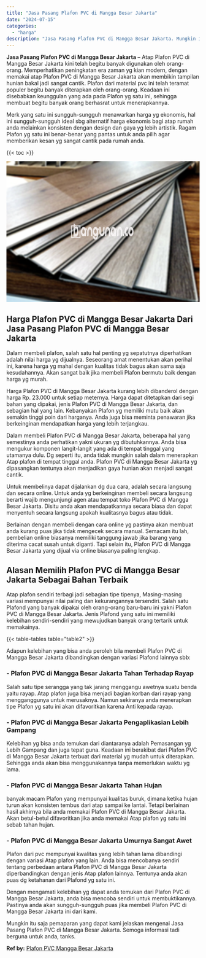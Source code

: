 ```yaml
---
title: "Jasa Pasang Plafon PVC di Mangga Besar Jakarta"
date: "2024-07-15"
categories: 
  - "harga"
description: "Jasa Pasang Plafon PVC di Mangga Besar Jakarta. Mungkin itu saja pemaparan yang dapat kami jelaskan mengenai Jasa Pasang Plafon PVC di Mangga Besar Jakarta...."
---
```


**Jasa Pasang Plafon PVC di Mangga Besar Jakarta** – Atap Plafon PVC di Mangga Besar Jakarta kini telah begitu banyak digunakan oleh orang-orang. Memperhatikan peningkatan era zaman yg kian modern, dengan memakai atap Plafon PVC di Mangga Besar Jakarta akan membikin tampilan hunian bakal jadi sangat cantik. Plafon dari material pvc ini telah teramat populer begitu banyak diterapkan oleh orang-orang. Keadaan ini disebabkan keunggulan yang ada pada Plafon yg satu ini, sehingga membuat begitu banyak orang berhasrat untuk menerapkannya.

Merk yang satu ini sungguh-sungguh menawarkan harga yg ekonomis, hal ini sungguh-sungguh ideal sbg alternatif harga ekonomis bagi atap rumah anda melainkan konsisten dengan design dan gaya yg lebih artistik. Ragam Plafon yg satu ini benar-benar yang pantas untuk anda pilih agar memberikan kesan yg sangat cantik pada rumah anda.

{{< toc >}}

![Jasa Pasang Plafon PVC di Mangga Besar Jakarta](/images/flafond-pvc-murah29.png)

## Harga Plafon PVC di Mangga Besar Jakarta Dari Jasa Pasang Plafon PVC di Mangga Besar Jakarta

Dalam membeli plafon, salah satu hal penting yg sepatutnya diperhatikan adalah nilai harga yg dijualnya. Seseorang amat menentukan akan perihal ini, karena harga yg mahal dengan kualitas tidak bagus akan sama saja kesudahannya. Akan sangat baik jika membeli Plafon bermutu baik dengan harga yg murah.

Harga Plafon PVC di Mangga Besar Jakarta kurang lebih dibanderol dengan harga Rp. 23.000 untuk setiap meternya. Harga dapat ditetapkan dari segi bahan yang dipakai, jenis Plafon PVC di Mangga Besar Jakarta, dan sebagian hal yang lain. Kebanyakan Plafon yg memiliki mutu baik akan semakin tinggi poin dari harganya. Anda juga bisa meminta penawaran jika berkeinginan mendapatkan harga yang lebih terjangkau.

Dalam membeli Plafon PVC di Mangga Besar Jakarta, beberapa hal yang semestinya anda perhatikan yakni ukuran yg dibutuhkannya. Anda bisa mengukur komponen langit-langit yang ada di tempat tinggal yang utamanya dulu. Dg seperti itu, anda tidak mungkin salah dalam menerapkan Atap plafon di tempat tinggal anda. Plafon PVC di Mangga Besar Jakarta yg dipasangkan tentunya akan menjadikan gaya hunian akan menjadi sangat cantik.

Untuk membelinya dapat dijalankan dg dua cara, adalah secara langsung dan secara online. Untuk anda yg berkeinginan membeli secara langsung berarti wajib mengunjungi agen atau tempat toko Plafon PVC di Mangga Besar Jakarta. Disitu anda akan mendapatkannya secara biasa dan dapat menyentuh secara langsung apakah kualitasnya bagus atau tidak.

Berlainan dengan membeli dengan cara online yg pastinya akan membuat anda kurang puas jika tidak mengecek secara manual. Semacam itu lah, pembelian online biasanya memiliki tanggung jawab jika barang yang diterima cacat susah untuk diganti. Tapi selain itu, Plafon PVC di Mangga Besar Jakarta yang dijual via online biasanya paling lengkap.

## Alasan Memilih Plafon PVC di Mangga Besar Jakarta Sebagai Bahan Terbaik

Atap plafon sendiri terbagi jadi sebagian tipe tipenya, Masing-masing variasi mempunyai nilai paling dan kekurangannya tersendiri. Salah satu Plafond yang banyak dipakai oleh orang-orang baru-baru ini yakni Plafon PVC di Mangga Besar Jakarta. Jenis Plafond yang satu ini memiliki kelebihan sendiri-sendiri yang mewujudkan banyak orang tertarik untuk memakainya.

{{< table-tables table="table2" >}}

Adapun kelebihan yang bisa anda peroleh bila membeli Plafon PVC di Mangga Besar Jakarta dibandingkan dengan variasi Plafond lainnya sbb:

### \- Plafon PVC di Mangga Besar Jakarta Tahan Terhadap Rayap

Salah satu tipe serangga yang tak jarang menggangu awetnya suatu benda yaitu rayap. Atap plafon juga bisa menjadi bagian korban dari rayap yang mengganggunya untuk merusaknya. Namun sekiranya anda menerapkan tipe Plafon yg satu ini akan difavoritkan karena Anti kepada rayap.

### \- Plafon PVC di Mangga Besar Jakarta Pengaplikasian Lebih Gampang

Kelebihan yg bisa anda temukan dari diantaranya adalah Pemasangan yg Lebih Gampang dan juga tepat guna. Keadaan ini berakibat dari Plafon PVC di Mangga Besar Jakarta terbuat dari material yg mudah untuk diterapkan. Sehingga anda akan bisa menggunakannya tanpa memerlukan waktu yg lama.

### \- Plafon PVC di Mangga Besar Jakarta Tahan Hujan

banyak macam Plafon yang mempunyai kualitas buruk, dimana ketika hujan turun akan konsisten tembus dari atap sampai ke lantai. Tetapi berlainan hasil akhirnya bila anda memakai Plafon PVC di Mangga Besar Jakarta. Akan betul-betul difavoritkan jika anda memakai Atap plafon yg satu ini sebab tahan hujan.

### \- Plafon PVC di Mangga Besar Jakarta Umurnya Sangat Awet

Plafon dari pvc mempunyai kwalitas yang lebih tahan lama dibandingi dengan variasi Atap plafon yang lain. Anda bisa mencobanya sendiri tentang perbedaan antara Plafon PVC di Mangga Besar Jakarta diperbandingkan dengan jenis Atap plafon lainnya. Tentunya anda akan puas dg ketahanan dari Plafond yg satu ini.

Dengan mengamati kelebihan yg dapat anda temukan dari Plafon PVC di Mangga Besar Jakarta, anda bisa mencoba sendiri untuk membuktikannya. Pastinya anda akan sungguh-sungguh puas jika membeli Plafon PVC di Mangga Besar Jakarta ini dari kami.

Mungkin itu saja pemaparan yang dapat kami jelaskan mengenai Jasa Pasang Plafon PVC di Mangga Besar Jakarta. Semoga informasi tadi berguna untuk anda, tanks.

**Ref by:** [Plafon PVC Mangga Besar Jakarta](https://id.wikipedia.org/wiki/Plafon)

